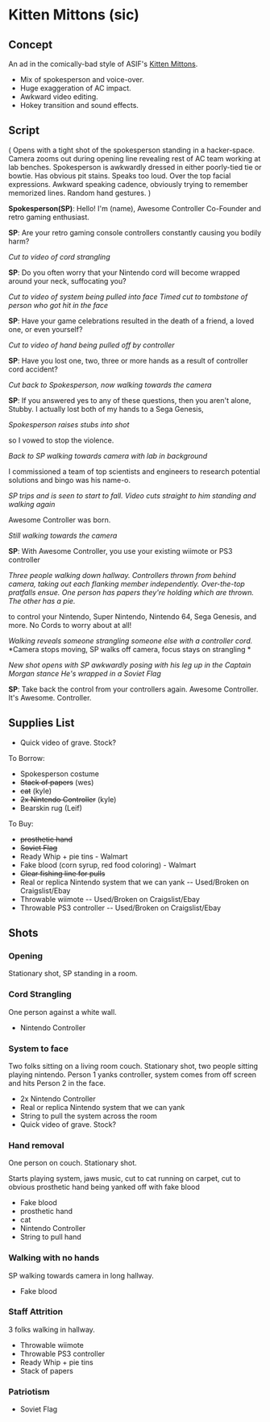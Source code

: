 # Kitten Mittons (sic)

## Concept

An ad in the comically-bad
style of ASIF's [Kitten Mittons](http://www.youtube.com/watch?v=PGNnEmd9jw8).

* Mix of spokesperson
  and voice-over.
* Huge exaggeration of AC impact.
* Awkward video editing.
* Hokey transition and sound effects.

## Script

(
Opens with a tight shot of the spokesperson
standing in a hacker-space.
Camera zooms out during opening line
revealing rest of AC team working at lab benches.
Spokesperson is awkwardly dressed
in either poorly-tied tie or bowtie.
Has obvious pit stains.
Speaks too loud.
Over the top facial expressions.
Awkward speaking cadence,
obviously trying to remember memorized lines.
Random hand gestures.
)

**Spokesperson(SP)**: Hello!
I'm (name),
Awesome Controller Co-Founder
and retro gaming enthusiast.

**SP**: Are your retro gaming console controllers
constantly causing you bodily harm?

*Cut to video of cord strangling*

**SP**: Do you often worry that
your Nintendo cord will become wrapped around your neck,
suffocating you?

*Cut to video of system being pulled into face*
*Timed cut to tombstone of person who got hit in the face*

**SP**: Have your game celebrations resulted in the
death of a friend, a loved one, or even yourself?

*Cut to video of hand being pulled off by controller*

**SP**: Have you lost
one, two, three or more hands
as a result of controller cord accident?

*Cut back to Spokesperson, now walking towards the camera*

**SP**: If you answered yes to any of these questions,
then you aren't alone, Stubby.
I actually lost both of my hands to a Sega Genesis,

*Spokesperson raises stubs into shot*

so I vowed to stop the violence.

*Back to SP walking towards camera with lab in background*

I commissioned a team of top scientists and engineers
to research potential solutions
and bingo was his name-o.

*SP trips and is seen to start to fall. Video cuts straight to him standing and walking again*

Awesome Controller was born.

*Still walking towards the camera*

**SP**: With Awesome Controller,
you use your existing wiimote or PS3 controller

*Three people walking down hallway. Controllers thrown
from behind camera, taking out each flanking member independently.
Over-the-top pratfalls ensue.
One person has papers they're holding which are thrown. The other has a pie.*

to control your
Nintendo,
Super Nintendo,
Nintendo 64,
Sega Genesis,
and more.
No Cords to worry about at all!

*Walking reveals someone strangling someone else with a controller cord.*
*Camera stops moving, SP walks off camera, focus stays on strangling *

*New shot opens with SP awkwardly posing with his leg up in the Captain Morgan stance*
*He's wrapped in a Soviet Flag*

**SP**: Take back the control from your controllers again.
Awesome Controller.
It's Awesome.
Controller.

## Supplies List

* Quick video of grave. Stock?

To Borrow:

* Spokesperson costume
* ~~Stack of papers~~ (wes)
* ~~cat~~ (kyle)
* ~~2x Nintendo Controller~~ (kyle)
* Bearskin rug (Leif)

To Buy:

* ~~prosthetic hand~~
* ~~Soviet Flag~~
* Ready Whip + pie tins - Walmart
* Fake blood (corn syrup, red food coloring) - Walmart
* ~~Clear fishing line for pulls~~
* Real or replica Nintendo system that we can yank -- Used/Broken on Craigslist/Ebay
* Throwable wiimote -- Used/Broken on Craigslist/Ebay
* Throwable PS3 controller -- Used/Broken on Craigslist/Ebay


## Shots

### Opening

Stationary shot, SP standing in a room.

### Cord Strangling

One person against a white wall.

* Nintendo Controller

### System to face

Two folks sitting on a living room couch.
Stationary shot, two people sitting playing nintendo.
Person 1 yanks controller, system comes from off screen
and hits Person 2 in the face.

* 2x Nintendo Controller
* Real or replica Nintendo system that we can yank
* String to pull the system across the room
* Quick video of grave. Stock?

### Hand removal

One person on couch.
Stationary shot.

Starts playing system, jaws music,
cut to cat running on carpet,
cut to obvious prosthetic hand being yanked off with fake blood

* Fake blood
* prosthetic hand
* cat
* Nintendo Controller
* String to pull hand

### Walking with no hands

SP walking towards camera in long hallway.

* Fake blood

### Staff Attrition

3 folks walking in hallway.

* Throwable wiimote
* Throwable PS3 controller
* Ready Whip + pie tins
* Stack of papers

### Patriotism

* Soviet Flag



